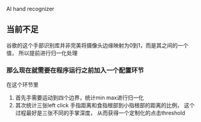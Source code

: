 AI hand recognizer

## 当前不足

谷歌的这个手部识别库并非完美将摄像头边缘映射为0到1，而是其之间的一个值，
所以提前进行归一化处理


### 那么现在就需要在程序运行之前加入一个配置环节

在这个环节里

1. 首先手需要运动到四个边界，统计min max进行归一化
2. 其次统计三张left click 手指距离和食指根部到小指根部的距离的比例， 这个过程最好是三张不同的手掌深度， 从而获得一个定制化的点击threshold